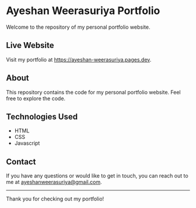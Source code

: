 # Ayeshan Weerasuriya Portfolio

Welcome to the repository of my personal portfolio website.

## Live Website

<p>Visit my portfolio at <a href="https://ayeshan-weerasuriya.pages.dev/" target="_blank">https://ayeshan-weerasuriya.pages.dev</a>.</p>

## About

This repository contains the code for my personal portfolio website. Feel free to explore the code.

## Technologies Used

- HTML
- CSS
- Javascript

## Contact

<p>If you have any questions or would like to get in touch, you can reach out to me at <a href="mailto:ayeshanweerasuriya@gmail.com">ayeshanweerasuriya@gmail.com</a>.</p>

---

Thank you for checking out my portfolio!
